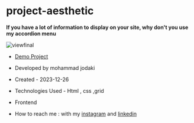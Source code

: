 ﻿# project-aesthetic
**If you have a lot of information to display on your site, why don't you use my accordion menu**

![viewfinal](https://private-user-images.githubusercontent.com/154656255/328380370-32244363-ebe7-4205-aa0b-8be81ed5c779.png?jwt=eyJhbGciOiJIUzI1NiIsInR5cCI6IkpXVCJ9.eyJpc3MiOiJnaXRodWIuY29tIiwiYXVkIjoicmF3LmdpdGh1YnVzZXJjb250ZW50LmNvbSIsImtleSI6ImtleTUiLCJleHAiOjE3MTUwNTM5MTcsIm5iZiI6MTcxNTA1MzYxNywicGF0aCI6Ii8xNTQ2NTYyNTUvMzI4MzgwMzcwLTMyMjQ0MzYzLWViZTctNDIwNS1hYTBiLThiZTgxZWQ1Yzc3OS5wbmc_WC1BbXotQWxnb3JpdGhtPUFXUzQtSE1BQy1TSEEyNTYmWC1BbXotQ3JlZGVudGlhbD1BS0lBVkNPRFlMU0E1M1BRSzRaQSUyRjIwMjQwNTA3JTJGdXMtZWFzdC0xJTJGczMlMkZhd3M0X3JlcXVlc3QmWC1BbXotRGF0ZT0yMDI0MDUwN1QwMzQ2NTdaJlgtQW16LUV4cGlyZXM9MzAwJlgtQW16LVNpZ25hdHVyZT1kMjk0YzFlYjEyMjYzMGY5NjEzMTE3NmE4YTk3ZjZjZDQxYjhjOGEzYTJkMGQ1Y2IzNWU2OGI4ZTA3YjUwM2YyJlgtQW16LVNpZ25lZEhlYWRlcnM9aG9zdCZhY3Rvcl9pZD0wJmtleV9pZD0wJnJlcG9faWQ9MCJ9.ulNINlnGcq7wdT-zD4lEY-GGhRRa6N12EmeYrGVW-mI)

- [Demo Project](https://mohammadjodaki.github.io/project-aesthetic/)

- Developed by mohammad jodaki

- Created - 2023-12-26

- Technologies Used - Html , css ,grid

- Frontend

- How to reach me : with my [instagram](https://www.instagram.com/mohammad_jodaki_web) and [linkedin](https://www.linkedin.com/in/mohammad-jodakian/)
